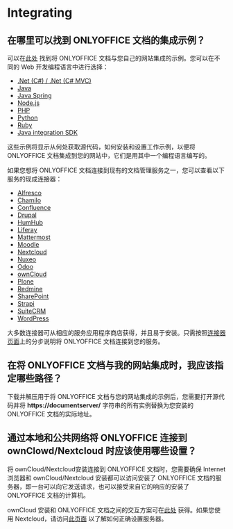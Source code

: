 ﻿---
sidebar_position: -6
---

# Integrating

## 在哪里可以找到 ONLYOFFICE 文档的集成示例？

可以在[此处](../../get-started/language-specific-examples/language-specific-examples.md) 找到将 ONLYOFFICE 文档与您自己的网站集成的示例。您可以在不同的 Web 开发编程语言中进行选择：

- [.Net (C#) / .Net (C# MVC)](../../get-started/language-specific-examples/net-example.md)
- [Java](../../get-started/language-specific-examples/java-example.md)
- [Java Spring](../../get-started/language-specific-examples/java-spring-example.md)
- [Node.js](../../get-started/language-specific-examples/nodejs-example.md)
- [PHP](../../get-started/language-specific-examples/php-example.md)
- [Python](../../get-started/language-specific-examples/python-example.md)
- [Ruby](../../get-started/language-specific-examples/ruby-example.md)
- [Java integration SDK](../../get-started/language-specific-examples/java-integration-sdk.md)

这些示例将显示从何处获取源代码，如何安装和设置工作示例，以便将 ONLYOFFICE 文档集成到您的网站中，它们是用其中一个编程语言编写的。

如果您想将 ONLYOFFICE 文档连接到现有的文档管理服务之一，您可以查看以下服务的现成连接器：

- [Alfresco](../../get-started/ready-to-use-connectors/alfresco-integration.md)
- [Chamilo](../../get-started/ready-to-use-connectors/chamilo-integration.md)
- [Confluence](../../get-started/ready-to-use-connectors/confluence-integration.md)
- [Drupal](../../get-started/ready-to-use-connectors/drupal-integration.md)
- [HumHub](../../get-started/ready-to-use-connectors/humhub-integration.md)
- [Liferay](../../get-started/ready-to-use-connectors/liferay-integration.md)
- [Mattermost](../../get-started/ready-to-use-connectors/mattermost-integration.md)
- [Moodle](../../get-started/ready-to-use-connectors/moodle-integration.md)
- [Nextcloud](../../get-started/ready-to-use-connectors/nextcloud-integration.md)
- [Nuxeo](../../get-started/ready-to-use-connectors/nuxeo-integration.md)
- [Odoo](../../get-started/ready-to-use-connectors/odoo-integration.md)
- [ownCloud](../../get-started/ready-to-use-connectors/owncloud-integration.md)
- [Plone](../../get-started/ready-to-use-connectors/plone-integration.md)
- [Redmine](../../get-started/ready-to-use-connectors/redmine-integration.md)
- [SharePoint](../../get-started/ready-to-use-connectors/sharepoint-integration.md)
- [Strapi](../../get-started/ready-to-use-connectors/strapi-integration.md)
- [SuiteCRM](../../get-started/ready-to-use-connectors/suitecrm-integration.md)
- [WordPress](../../get-started/ready-to-use-connectors/wordpress-integration.md)

大多数连接器可从相应的服务应用程序商店获得，并且易于安装。只需按照[连接器页面](../../get-started/ready-to-use-connectors/nextcloud-integration.md)上的分步说明将 ONLYOFFICE 文档连接到您的服务。

## 在将 ONLYOFFICE 文档与我的网站集成时，我应该指定哪些路径？

下载并解压用于将 ONLYOFFICE 文档与您的网站集成的示例后，您需要打开源代码并将 **https\://documentserver/** 字符串的所有实例替换为您安装的 ONLYOFFICE 文档的实际地址。

## 通过本地和公共网络将 ONLYOFFICE 连接到 ownClowd/Nextcloud 时应该使用哪些设置？

将 ownCloud/Nextcloud安装连接到 ONLYOFFICE 文档时，您需要确保 Internet 浏览器和 ownCloud/Nextcloud 安装都可以访问安装了 ONLYOFFICE 文档的服务器，即一台可以向它发送请求，也可以接受来自它的响应的安装了 ONLYOFFICE 文档的计算机。

ownCloud 安装和 ONLYOFFICE 文档之间的交互方案可在[此处](../../get-started/ready-to-use-connectors/owncloud-integration.md#configuring-owncloud-onlyoffice-integration-app) 获得。如果您使用 Nextcloud，请访问[此页面](../../get-started/ready-to-use-connectors/nextcloud-integration.md#configuring-nextcloud-onlyoffice-integration-app) 以了解如何正确设置服务器。
